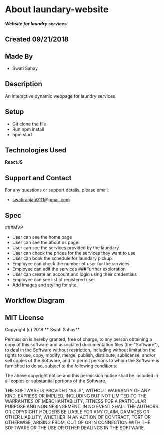 # About laundary-website
##### Website for laundry services

## Created 09/21/2018

## Made By
  * Swati Sahay

## Description
 An interactive dynamic webpage for laundry services
## Setup

  * Git clone the file  
  * Run npm install  
  * npm start

## Technologies Used

  **ReactJS**

## Support and Contact

For any questions or support details, please email:
  * swatiranjan0111@gmail.com


## Spec
###MVP
* User can see the home page
* User can see the about us page.
* User can see the services provided by the laundary
* User can check the prices for the services they want to use
* User can book the schedule for laundary pickup.
* Employee can check the number of user for the services
* Employee can edit the services
###Further exploration
* User can create an  account and login using their credentials
* Employee can see list of registered user  
* Add images and styling for site.

## Workflow Diagram


## MIT License

Copyright (c) 2018 ** Swati Sahay**

Permission is hereby granted, free of charge, to any person obtaining a copy
of this software and associated documentation files (the "Software"), to deal
in the Software without restriction, including without limitation the rights
to use, copy, modify, merge, publish, distribute, sublicense, and/or sell
copies of the Software, and to permit persons to whom the Software is
furnished to do so, subject to the following conditions:

The above copyright notice and this permission notice shall be included in all
copies or substantial portions of the Software.

THE SOFTWARE IS PROVIDED "AS IS", WITHOUT WARRANTY OF ANY KIND, EXPRESS OR
IMPLIED, INCLUDING BUT NOT LIMITED TO THE WARRANTIES OF MERCHANTABILITY,
FITNESS FOR A PARTICULAR PURPOSE AND NONINFRINGEMENT. IN NO EVENT SHALL THE
AUTHORS OR COPYRIGHT HOLDERS BE LIABLE FOR ANY CLAIM, DAMAGES OR OTHER
LIABILITY, WHETHER IN AN ACTION OF CONTRACT, TORT OR OTHERWISE, ARISING FROM,
OUT OF OR IN CONNECTION WITH THE SOFTWARE OR THE USE OR OTHER DEALINGS IN THE
SOFTWARE.